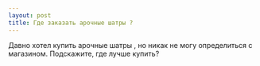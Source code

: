 ```yaml
---
layout: post 
title: Где заказать арочные шатры ? 
--- 
```

Давно хотел купить арочные шатры , но никак не могу определиться с магазином. Подскажите, где лучше купить?
